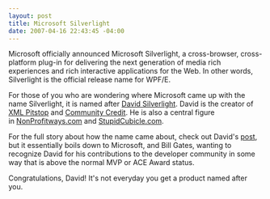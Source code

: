 ```yaml
---
layout: post
title: Microsoft Silverlight
date: 2007-04-16 22:43:45 -04:00
---
```


Microsoft officially announced Microsoft Silverlight, a cross-browser, cross-platform plug-in for delivering the next generation of media rich experiences and rich interactive applications for the Web. In other words, Silverlight is the official release name for WPF/E.

For those of you who are wondering where Microsoft came up with the name Silverlight, it is named after [David Silverlight](http://www.xmlpitstop.com/HeadGeek/Headgeek_BIO.aspx). David is the creator of [XML Pitstop](http://www.xmlpitstop.com/) and [Community Credit](http://www.community-credit.com/). He is also a central figure in [NonProfitways.com](http://www.nonprofitways.com/ "NonProfitways.com") and [StupidCubicle.com](http://www.stupidcubicle.com/ "StupidCubicle.com").

For the full story about how the name came about, check out David's [post](http://www.community-credit.com/cs/blogs/starbucks_is_my_home/archive/2007/04/16/Microsoft-Silverlight-_2D00_-What-an-Honor_210021002100_.aspx "Microsoft Silverlight - What an Honor!!!"), but it essentially boils down to Microsoft, and Bill Gates, wanting to recognize David for his contributions to the developer community in some way that is above the normal MVP or ACE Award status.

Congratulations, David! It's not everyday you get a product named after you.
